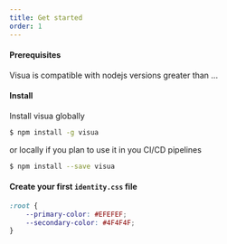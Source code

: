 ```yaml
---
title: Get started
order: 1
---
```

#### Prerequisites

Visua is compatible with nodejs versions greater than ...

#### Install

Install visua globally

```bash
$ npm install -g visua
```

or locally if you plan to use it in you CI/CD pipelines

```bash
$ npm install --save visua
```

#### Create your first `identity.css` file

```css
:root {
    --primary-color: #EFEFEF;
    --secondary-color: #4F4F4F;
}
```